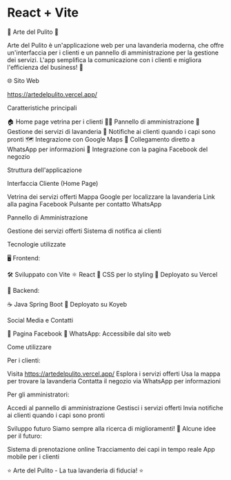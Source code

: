 # React + Vite
🧼 Arte del Pulito 🧺

Arte del Pulito è un'applicazione web per una lavanderia moderna, che offre un'interfaccia per i clienti e un pannello di amministrazione per la gestione dei servizi. L'app semplifica la comunicazione con i clienti e migliora l'efficienza del business! 🚀

🌐 Sito Web

https://artedelpulito.vercel.app/

Caratteristiche principali


🏠 Home page vetrina per i clienti
👨‍💼 Pannello di amministrazione
🧵 Gestione dei servizi di lavanderia
📱 Notifiche ai clienti quando i capi sono pronti
🗺️ Integrazione con Google Maps
💬 Collegamento diretto a WhatsApp per informazioni
📘 Integrazione con la pagina Facebook del negozio


Struttura dell'applicazione


Interfaccia Cliente (Home Page)


Vetrina dei servizi offerti
Mappa Google per localizzare la lavanderia
Link alla pagina Facebook
Pulsante per contatto WhatsApp


Pannello di Amministrazione


Gestione dei servizi offerti
Sistema di notifica ai clienti



Tecnologie utilizzate


🖥️ Frontend:

🛠️ Sviluppato con Vite
⚛️ React
🎨 CSS per lo styling
🚀 Deployato su Vercel


🔧 Backend:

☕ Java Spring Boot
🚀 Deployato su Koyeb



Social Media e Contatti

📘 Pagina Facebook
💚 WhatsApp: Accessibile dal sito web

Come utilizzare

Per i clienti:

Visita https://artedelpulito.vercel.app/
Esplora i servizi offerti
Usa la mappa per trovare la lavanderia
Contatta il negozio via WhatsApp per informazioni


Per gli amministratori:

Accedi al pannello di amministrazione 
Gestisci i servizi offerti
Invia notifiche ai clienti quando i capi sono pronti



Sviluppo futuro
Siamo sempre alla ricerca di miglioramenti! 🌟 Alcune idee per il futuro:

Sistema di prenotazione online
Tracciamento dei capi in tempo reale
App mobile per i clienti


⭐️ Arte del Pulito - La tua lavanderia di fiducia! ⭐️
